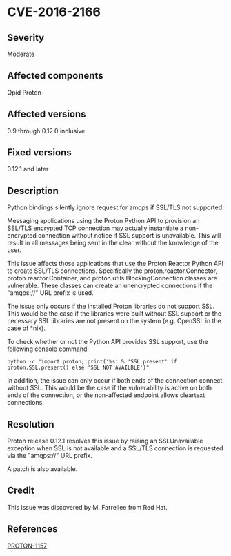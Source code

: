 # CVE-2016-2166

## Severity

Moderate

## Affected components

Qpid Proton

## Affected versions

0.9 through 0.12.0 inclusive

## Fixed versions

0.12.1 and later

## Description

Python bindings silently ignore request for amqps if SSL/TLS not
supported.

Messaging applications using the Proton Python API to provision an
SSL/TLS encrypted TCP connection may actually instantiate a
non-encrypted connection without notice if SSL support is
unavailable. This will result in all messages being sent in the clear
without the knowledge of the user.

This issue affects those applications that use the Proton Reactor
Python API to create SSL/TLS connections. Specifically the
proton.reactor.Connector, proton.reactor.Container, and
proton.utils.BlockingConnection classes are vulnerable. These classes
can create an unencrypted connections if the "amqps://" URL prefix is
used.

The issue only occurs if the installed Proton libraries do not support
SSL. This would be the case if the libraries were built without SSL
support or the necessary SSL libraries are not present on the system
(e.g. OpenSSL in the case of *nix).

To check whether or not the Python API provides SSL support, use the
following console command:

    python -c "import proton; print('%s' % 'SSL present' if proton.SSL.present() else 'SSL NOT AVAILBLE')"

In addition, the issue can only occur if both ends of the connection
connect without SSL. This would be the case if the vulnerability is
active on both ends of the connection, or the non-affected endpoint
allows cleartext connections.

## Resolution

Proton release 0.12.1 resolves this issue by raising an SSLUnavailable
exception when SSL is not available and a SSL/TLS connection is
requested via the "amqps://" URL prefix.

A patch is also available.

## Credit

This issue was discovered by M. Farrellee from Red Hat.

## References

[PROTON-1157](https://issues.apache.org/jira/browse/PROTON-1157)
